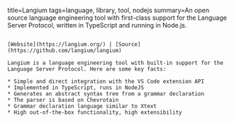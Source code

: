 title=Langium
tags=language, library, tool, nodejs
summary=An open source language engineering tool with first-class support for the Language Server Protocol, written in TypeScript and running in Node.js.
~~~~~~

[Website](https://langium.org/) | [Source](https://github.com/langium/langium)

Langium is a language engineering tool with built-in support for the Language Server Protocol. Here are some key facts:

* Simple and direct integration with the VS Code extension API
* Implemented in TypeScript, runs in NodeJS
* Generates an abstract syntax tree from a grammar declaration
* The parser is based on Chevrotain
* Grammar declaration language similar to Xtext
* High out-of-the-box functionality, high extensibility

